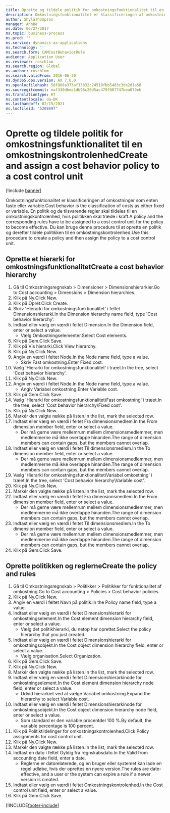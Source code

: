 ```yaml
---
title: Oprette og tildele politik for omkostningsfunktionalitet til en omkostningskontrolenhed
description: Omkostningsfunktionalitet er klassificeringen af omkostninger som enten faste eller variable.
author: ShylaThompson
manager: AnnBe
ms.date: 06/27/2017
ms.topic: business-process
ms.prod: ''
ms.service: dynamics-ax-applications
ms.technology: ''
ms.search.form: CAMCostBehaviorRule
audience: Application User
ms.reviewer: roschlom
ms.search.region: Global
ms.author: roschlom
ms.search.validFrom: 2016-06-30
ms.dyn365.ops.version: AX 7.0.0
ms.openlocfilehash: 58f888a373af33832c24518fbb5483c3de2d1a58
ms.sourcegitcommit: eaf330dbee1db96c20d5ac479f007747bea079eb
ms.translationtype: HT
ms.contentlocale: da-DK
ms.lasthandoff: 02/15/2021
ms.locfileid: "5208697"
---
```

# <a name="create-and-assign-a-cost-behavior-policy-to-a-cost-control-unit"></a><span data-ttu-id="b10c1-103">Oprette og tildele politik for omkostningsfunktionalitet til en omkostningskontrolenhed</span><span class="sxs-lookup"><span data-stu-id="b10c1-103">Create and assign a cost behavior policy to a cost control unit</span></span>

[!include [banner](../../includes/banner.md)]

<span data-ttu-id="b10c1-104">Omkostningsfunktionalitet er klassificeringen af omkostninger som enten faste eller variable.</span><span class="sxs-lookup"><span data-stu-id="b10c1-104">Cost behavior is the classification of costs as either fixed or variable.</span></span> <span data-ttu-id="b10c1-105">En politik og de tilsvarende regler skal tildeles til en omkostningskontrolenhed, hvis politikken skal træde i kraft.</span><span class="sxs-lookup"><span data-stu-id="b10c1-105">A policy and the corresponding rules have to be assigned to a cost control unit for the policy to become effective.</span></span> <span data-ttu-id="b10c1-106">Du kan bruge denne procedure til at oprette en politik og derefter tildele politikken til en omkostningskontrolenhed.</span><span class="sxs-lookup"><span data-stu-id="b10c1-106">Use this procedure to create a policy and then assign the policy to a cost control unit.</span></span>


## <a name="create-a-cost-behavior-hierarchy"></a><span data-ttu-id="b10c1-107">Oprette et hierarki for omkostningsfunktionalitet</span><span class="sxs-lookup"><span data-stu-id="b10c1-107">Create a cost behavior hierarchy</span></span>
1. <span data-ttu-id="b10c1-108">Gå til Omkostningsregnskab > Dimensioner > Dimensionshierarkier.</span><span class="sxs-lookup"><span data-stu-id="b10c1-108">Go to Cost accounting > Dimensions > Dimension hierarchies.</span></span>
2. <span data-ttu-id="b10c1-109">Klik på Ny.</span><span class="sxs-lookup"><span data-stu-id="b10c1-109">Click New.</span></span>
3. <span data-ttu-id="b10c1-110">Klik på Opret.</span><span class="sxs-lookup"><span data-stu-id="b10c1-110">Click Create.</span></span>
4. <span data-ttu-id="b10c1-111">Skriv 'Hierarki for omkostningsfunktionalitet' i feltet Dimensionshierarki.</span><span class="sxs-lookup"><span data-stu-id="b10c1-111">In the Dimension hierarchy name field, type 'Cost behavior hierarchy'.</span></span>
5. <span data-ttu-id="b10c1-112">Indtast eller vælg en værdi i feltet Dimension.</span><span class="sxs-lookup"><span data-stu-id="b10c1-112">In the Dimension field, enter or select a value.</span></span>
    * <span data-ttu-id="b10c1-113">Vælg Omkostningselementer.</span><span class="sxs-lookup"><span data-stu-id="b10c1-113">Select Cost elements.</span></span>  
6. <span data-ttu-id="b10c1-114">Klik på Gem.</span><span class="sxs-lookup"><span data-stu-id="b10c1-114">Click Save.</span></span>
7. <span data-ttu-id="b10c1-115">Klik på Vis hierarki.</span><span class="sxs-lookup"><span data-stu-id="b10c1-115">Click View hierarchy.</span></span>
8. <span data-ttu-id="b10c1-116">Klik på Ny.</span><span class="sxs-lookup"><span data-stu-id="b10c1-116">Click New.</span></span>
9. <span data-ttu-id="b10c1-117">Angiv en værdi i feltet Node.</span><span class="sxs-lookup"><span data-stu-id="b10c1-117">In the Node name field, type a value.</span></span>
    * <span data-ttu-id="b10c1-118">Skriv Fast omkostning.</span><span class="sxs-lookup"><span data-stu-id="b10c1-118">Enter Fixed cost.</span></span>  
10. <span data-ttu-id="b10c1-119">Vælg 'Hierarki for omkostningsfunktionalitet' i træet.</span><span class="sxs-lookup"><span data-stu-id="b10c1-119">In the tree, select 'Cost behavior hierarchy'.</span></span>
11. <span data-ttu-id="b10c1-120">Klik på Ny.</span><span class="sxs-lookup"><span data-stu-id="b10c1-120">Click New.</span></span>
12. <span data-ttu-id="b10c1-121">Angiv en værdi i feltet Node.</span><span class="sxs-lookup"><span data-stu-id="b10c1-121">In the Node name field, type a value.</span></span>
    * <span data-ttu-id="b10c1-122">Angiv Variabel omkostning.</span><span class="sxs-lookup"><span data-stu-id="b10c1-122">Enter Variable cost.</span></span>  
13. <span data-ttu-id="b10c1-123">Klik på Gem.</span><span class="sxs-lookup"><span data-stu-id="b10c1-123">Click Save.</span></span>
14. <span data-ttu-id="b10c1-124">Vælg 'Hierarki for omkostningsfunktionalitet\Fast omkostning' i træet.</span><span class="sxs-lookup"><span data-stu-id="b10c1-124">In the tree, select 'Cost behavior hierarchy\Fixed cost'.</span></span>
15. <span data-ttu-id="b10c1-125">Klik på Ny.</span><span class="sxs-lookup"><span data-stu-id="b10c1-125">Click New.</span></span>
16. <span data-ttu-id="b10c1-126">Markér den valgte række på listen.</span><span class="sxs-lookup"><span data-stu-id="b10c1-126">In the list, mark the selected row.</span></span>
17. <span data-ttu-id="b10c1-127">Indtast eller vælg en værdi i feltet Fra dimensionsmedlem.</span><span class="sxs-lookup"><span data-stu-id="b10c1-127">In the From dimension member field, enter or select a value.</span></span>
    * <span data-ttu-id="b10c1-128">Der må gerne være mellemrum mellem dimensionsmedlemmer, men medlemmerne må ikke overlappe hinanden.</span><span class="sxs-lookup"><span data-stu-id="b10c1-128">The range of dimension members can contain gaps, but the members cannot overlap.</span></span>  
18. <span data-ttu-id="b10c1-129">Indtast eller vælg en værdi i feltet Til dimensionsmedlem.</span><span class="sxs-lookup"><span data-stu-id="b10c1-129">In the To dimension member field, enter or select a value.</span></span>
    * <span data-ttu-id="b10c1-130">Der må gerne være mellemrum mellem dimensionsmedlemmer, men medlemmerne må ikke overlappe hinanden.</span><span class="sxs-lookup"><span data-stu-id="b10c1-130">The range of dimension members can contain gaps, but the members cannot overlap.</span></span>  
19. <span data-ttu-id="b10c1-131">Vælg 'Hierarki for omkostningsfunktionalitet\Variabel omkostning' i træet.</span><span class="sxs-lookup"><span data-stu-id="b10c1-131">In the tree, select 'Cost behavior hierarchy\Variable cost'.</span></span>
20. <span data-ttu-id="b10c1-132">Klik på Ny.</span><span class="sxs-lookup"><span data-stu-id="b10c1-132">Click New.</span></span>
21. <span data-ttu-id="b10c1-133">Markér den valgte række på listen.</span><span class="sxs-lookup"><span data-stu-id="b10c1-133">In the list, mark the selected row.</span></span>
22. <span data-ttu-id="b10c1-134">Indtast eller vælg en værdi i feltet Fra dimensionsmedlem.</span><span class="sxs-lookup"><span data-stu-id="b10c1-134">In the From dimension member field, enter or select a value.</span></span>
    * <span data-ttu-id="b10c1-135">Der må gerne være mellemrum mellem dimensionsmedlemmer, men medlemmerne må ikke overlappe hinanden.</span><span class="sxs-lookup"><span data-stu-id="b10c1-135">The range of dimension members can contain gaps, but the members cannot overlap.</span></span>  
23. <span data-ttu-id="b10c1-136">Indtast eller vælg en værdi i feltet Til dimensionsmedlem.</span><span class="sxs-lookup"><span data-stu-id="b10c1-136">In the To dimension member field, enter or select a value.</span></span>
    * <span data-ttu-id="b10c1-137">Der må gerne være mellemrum mellem dimensionsmedlemmer, men medlemmerne må ikke overlappe hinanden.</span><span class="sxs-lookup"><span data-stu-id="b10c1-137">The range of dimension members can contain gaps, but the members cannot overlap.</span></span>  
24. <span data-ttu-id="b10c1-138">Klik på Gem.</span><span class="sxs-lookup"><span data-stu-id="b10c1-138">Click Save.</span></span>

## <a name="create-the-policy-and-rules"></a><span data-ttu-id="b10c1-139">Oprette politikken og reglerne</span><span class="sxs-lookup"><span data-stu-id="b10c1-139">Create the policy and rules</span></span>
1. <span data-ttu-id="b10c1-140">Gå til Omkostningsregnskab > Politikker > Politikker for funktionalitet af omkostning.</span><span class="sxs-lookup"><span data-stu-id="b10c1-140">Go to Cost accounting > Policies > Cost behavior policies.</span></span>
2. <span data-ttu-id="b10c1-141">Klik på Ny.</span><span class="sxs-lookup"><span data-stu-id="b10c1-141">Click New.</span></span>
3. <span data-ttu-id="b10c1-142">Angiv en værdi i feltet Navn på politik.</span><span class="sxs-lookup"><span data-stu-id="b10c1-142">In the Policy name field, type a value.</span></span>
4. <span data-ttu-id="b10c1-143">Indtast eller vælg en værdi i feltet Dimensionshierarki for omkostningselement.</span><span class="sxs-lookup"><span data-stu-id="b10c1-143">In the Cost element dimension hierarchy field, enter or select a value.</span></span>
    * <span data-ttu-id="b10c1-144">Vælg det politikhierarki, du netop har oprettet.</span><span class="sxs-lookup"><span data-stu-id="b10c1-144">Select the policy hierarchy that you just created.</span></span>  
5. <span data-ttu-id="b10c1-145">Indtast eller vælg en værdi i feltet Dimensionshierarki for omkostningsobjekt.</span><span class="sxs-lookup"><span data-stu-id="b10c1-145">In the Cost object dimension hierarchy field, enter or select a value.</span></span>
    * <span data-ttu-id="b10c1-146">Vælg organisation.</span><span class="sxs-lookup"><span data-stu-id="b10c1-146">Select Organization.</span></span>  
6. <span data-ttu-id="b10c1-147">Klik på Gem.</span><span class="sxs-lookup"><span data-stu-id="b10c1-147">Click Save.</span></span>
7. <span data-ttu-id="b10c1-148">Klik på Ny.</span><span class="sxs-lookup"><span data-stu-id="b10c1-148">Click New.</span></span>
8. <span data-ttu-id="b10c1-149">Markér den valgte række på listen.</span><span class="sxs-lookup"><span data-stu-id="b10c1-149">In the list, mark the selected row.</span></span>
9. <span data-ttu-id="b10c1-150">Indtast eller vælg en værdi i feltet Dimensionshierarkinode for omkostningselement.</span><span class="sxs-lookup"><span data-stu-id="b10c1-150">In the Cost element dimension hierarchy node field, enter or select a value.</span></span>
    * <span data-ttu-id="b10c1-151">Udvid hierarkiet ved at vælge Variabel omkostning.</span><span class="sxs-lookup"><span data-stu-id="b10c1-151">Expand the hierarchy to select Variable cost.</span></span>  
10. <span data-ttu-id="b10c1-152">Indtast eller vælg en værdi i feltet Dimensionshierarkinode for omkostningsobjekt.</span><span class="sxs-lookup"><span data-stu-id="b10c1-152">In the Cost object dimension hierarchy node field, enter or select a value.</span></span>
    * <span data-ttu-id="b10c1-153">Som standard er den variable procentdel 100 %.</span><span class="sxs-lookup"><span data-stu-id="b10c1-153">By default, the variable percentage is 100 percent.</span></span>  
11. <span data-ttu-id="b10c1-154">Klik på Politiktildelinger for omkostningskontrolenhed.</span><span class="sxs-lookup"><span data-stu-id="b10c1-154">Click Policy assignments for cost control unit.</span></span>
12. <span data-ttu-id="b10c1-155">Klik på Ny.</span><span class="sxs-lookup"><span data-stu-id="b10c1-155">Click New.</span></span>
13. <span data-ttu-id="b10c1-156">Markér den valgte række på listen.</span><span class="sxs-lookup"><span data-stu-id="b10c1-156">In the list, mark the selected row.</span></span>
14. <span data-ttu-id="b10c1-157">Indtast en dato i feltet Gyldig fra regnskabsdato.</span><span class="sxs-lookup"><span data-stu-id="b10c1-157">In the Valid from accounting date field, enter a date.</span></span>
    * <span data-ttu-id="b10c1-158">Reglerne er datorelaterede, og en bruger eller systemet kan lade en regel udløbe, hvis der oprettes en nyere version.</span><span class="sxs-lookup"><span data-stu-id="b10c1-158">The rules are date-effective, and a user or the system can expire a rule if a newer version is created.</span></span>  
15. <span data-ttu-id="b10c1-159">Indtast eller vælg en værdi i feltet Omkostningskontrolenhed.</span><span class="sxs-lookup"><span data-stu-id="b10c1-159">In the Cost control unit field, enter or select a value.</span></span>
16. <span data-ttu-id="b10c1-160">Klik på Gem.</span><span class="sxs-lookup"><span data-stu-id="b10c1-160">Click Save.</span></span>



[!INCLUDE[footer-include](../../../includes/footer-banner.md)]